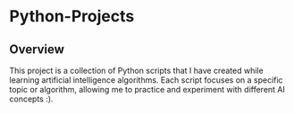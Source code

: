 # Python-Projects

## Overview
This project is a collection of Python scripts that I have created while learning artificial intelligence algorithms. Each script focuses on a specific topic or algorithm, allowing me to practice and experiment with different AI concepts :).
